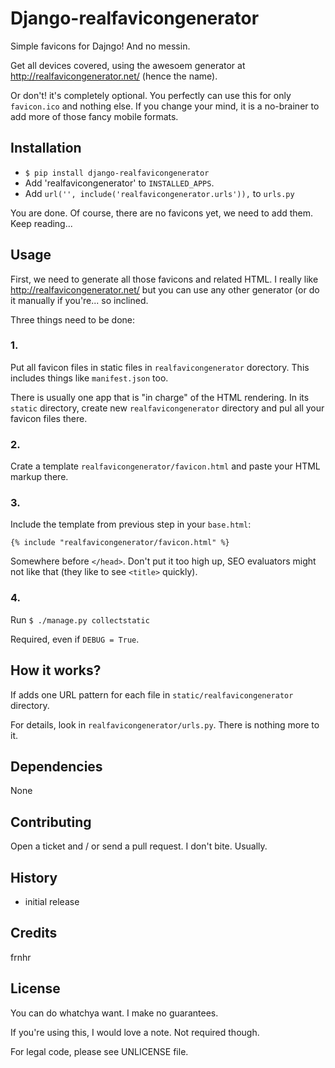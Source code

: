 # Django-realfavicongenerator

Simple favicons for Dajngo! And no messin.
  
Get all devices covered, using the awesoem generator at 
http://realfavicongenerator.net/ (hence the name).

Or don't! it's completely optional. You perfectly can use this for only 
`favicon.ico` and nothing else. If you change your mind, it is a no-brainer to
add more of those fancy mobile formats.


## Installation

  *  `$ pip install django-realfavicongenerator`
  * Add 'realfavicongenerator' to `INSTALLED_APPS`.
  * Add `url('', include('realfavicongenerator.urls')),` to `urls.py`

You are done. Of course, there are no favicons yet, we need to add them. 
Keep reading...


## Usage

First, we need to generate all those favicons and related HTML. I really like 
http://realfavicongenerator.net/ but you can use any other generator (or do 
it manually if you're... so inclined.

Three things need to be done:

### 1. 

Put all favicon files in static files in `realfavicongenerator` dorectory.
This includes things like `manifest.json` too.
 
There is usually one app that is "in charge" of the HTML rendering. In its 
`static` directory, create new `realfavicongenerator` directory and pul all 
your favicon files there. 


### 2. 

Crate a template `realfavicongenerator/favicon.html` and paste your HTML markup 
there.

### 3.

Include the template from previous step in your `base.html`:

    {% include "realfavicongenerator/favicon.html" %}
    
Somewhere before `</head>`. Don't put it too high up, SEO evaluators might not 
like that (they like to see `<title>` quickly). 


### 4.
 
Run `$ ./manage.py collectstatic`

Required, even if `DEBUG = True`. 


## How it works?

If adds one URL pattern for each file in `static/realfavicongenerator`
directory.

For details, look in `realfavicongenerator/urls.py`.
There is nothing more to it.


## Dependencies

None


## Contributing

Open a ticket and / or send a pull request. I don't bite. Usually.
 

## History

* initial release


## Credits

frnhr


## License

You can do whatchya want. I make no guarantees. 

If you're using this, I would love a note. Not required though.
 
For legal code, please see UNLICENSE file. 
